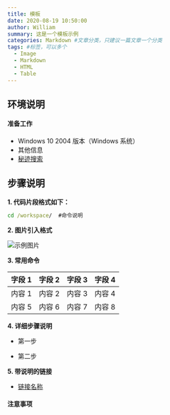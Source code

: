 ```yaml
---
title: 模板
date: 2020-08-19 10:50:00
author: William
summary: 这是一个模板示例
categories: Markdown #文章分类，只建议一篇文章一个分类
tags: #标签，可以多个
  - Image
  - Markdown
  - HTML
  - Table
---
```


## **环境说明**

#### 准备工作

- Windows 10 2004 版本（Windows 系统）
- 其他信息
- [秘迹搜索](https://m.mijisou.com/)

## **步骤说明**

**1. 代码片段格式如下：**

```cmd
cd /workspace/  #命令说明
```

**2. 图片引入格式**

![示例图片](../img/mo_img/1.png)

**3. 常用命令**

| 字段 1 | 字段 2 | 字段 3 | 字段 4 |
| ------ | ------ | ------ | ------ |
| 内容 1 | 内容 2 | 内容 3 | 内容 4 |
| 内容 5 | 内容 6 | 内容 7 | 内容 8 |

**4. 详细步骤说明**

- 第一步

- 第二步

**5. 带说明的链接**

- <a href="#" title="链接说明">链接名称</a>

#### 注意事项
